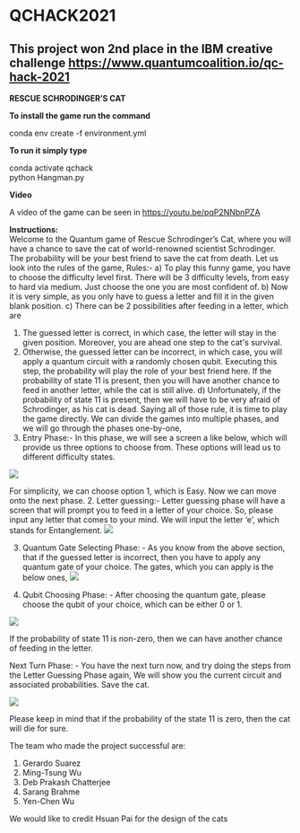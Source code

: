 # QCHACK2021


## This project won 2nd place in the IBM creative challenge https://www.quantumcoalition.io/qc-hack-2021

**RESCUE SCHRODINGER’S CAT**

**To install the game run the command**

conda env create -f environment.yml

**To run it simply type**

conda activate qchack<br/>
python Hangman.py

**Video**

A video of the game can be seen in https://youtu.be/pqP2NNbnPZA <br/>

**Instructions:**<br/>
Welcome to the Quantum game of Rescue Schrodinger’s Cat, where you will have a chance to save the cat of world-renowned scientist Schrodinger. The probability will be your best friend to save the cat from death. Let us look into the rules of the game,
Rules:-
a)	To play this funny game, you have to choose the difficulty level first. There will be 3 difficulty levels, from easy to hard via medium. Just choose the one you are most confident of.
b)	Now it is very simple, as you only have to guess a letter and fill it in the given blank position.
c)	There can be 2 possibilities after feeding in a letter, which are
1.	The guessed letter is correct, in which case, the letter will stay in the given position. Moreover, you are ahead one step to the cat's survival.
2.	Otherwise, the guessed letter can be incorrect, in which case, you will apply a quantum circuit with a randomly chosen qubit. Executing this step, the probability will play the role of your best friend here. If the probability of state 11 is present, then you will have another chance to feed in another letter, while the cat is still alive.
d)	Unfortunately, if the probability of state 11 is present, then we will have to be very afraid of Schrodinger, as his cat is dead.
Saying all of those rule, it is time to play the game directly. We can divide the games into multiple phases, and we will go through the phases one-by-one,
1.	Entry Phase:- In this phase, we will see a screen a like below, which will provide us three options to choose from. These options will lead us to different difficulty states.
 
 
![](screen1.PNG)

For simplicity, we can choose option 1, which is Easy. Now we can move onto the next phase.
2. Letter guessing:- Letter guessing phase will have a screen that will prompt you to feed in a letter of your choice. So, please input any letter that comes to your mind. We will input the letter ‘e’, which stands for Entanglement. 
 ![](screen2.PNG)

3.	Quantum Gate Selecting Phase: - As you know from the above section, that if the guessed letter is incorrect, then you have to apply any quantum gate of your choice. The gates, which you can apply is the below ones,
 ![](screen3.png)

4.	Qubit Choosing Phase: - After choosing the quantum gate, please choose the qubit of your choice, which can be either 0 or 1. 

 ![](screen4.png)

If the probability of state 11 is non-zero, then we can have another chance of feeding in the letter.


Next Turn Phase: - You have the next turn now, and try doing the steps from the Letter Guessing Phase again, We will show you the current circuit and associated probabilities. Save the cat.

 ![](screen5.png)
 


Please keep in mind that if the probability of the state 11 is zero, then the cat will die for sure.

The team who made the project successful are:

1.    Gerardo Suarez
2.    Ming-Tsung Wu
3.    Deb Prakash Chatterjee
4.    Sarang Brahme
5.    Yen-Chen Wu

We would like to credit Hsuan Pai for the design of the cats 
